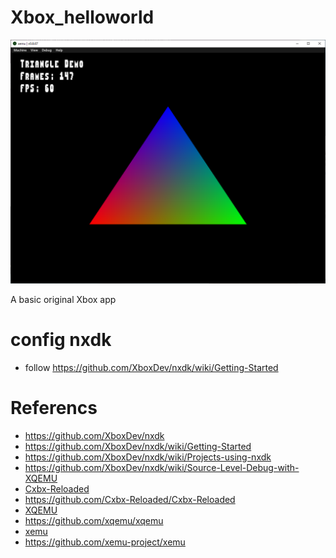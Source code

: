 # Xbox_helloworld

![xbox tri](screenshots/Snipaste_2025-05-29_13-08-20.png)

A basic original Xbox app

# config nxdk

- follow https://github.com/XboxDev/nxdk/wiki/Getting-Started

# Referencs

- https://github.com/XboxDev/nxdk
- https://github.com/XboxDev/nxdk/wiki/Getting-Started
- https://github.com/XboxDev/nxdk/wiki/Projects-using-nxdk
- https://github.com/XboxDev/nxdk/wiki/Source-Level-Debug-with-XQEMU
- [Cxbx-Reloaded](https://cxbx-reloaded.co.uk/)
- https://github.com/Cxbx-Reloaded/Cxbx-Reloaded
- [XQEMU](https://xqemu.com/)
- https://github.com/xqemu/xqemu
- [xemu](https://xemu.app/)
- https://github.com/xemu-project/xemu
